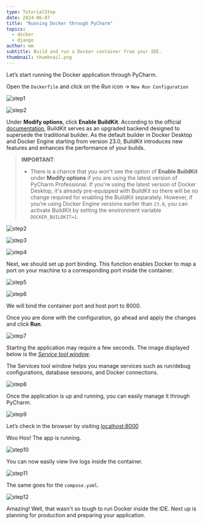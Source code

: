 ```yaml
---
type: TutorialStep
date: 2024-06-07
title: "Running Docker through PyCharm"
topics:
  - docker
  - django
author: mm
subtitle: Build and run a Docker container from your IDE.
thumbnail: thumbnail.png
---
```


Let’s start running the Docker application through PyCharm.

Open the `Dockerfile` and click on the _Run_ icon → `New Run Configuration`

![step1](./images/9.png)

![step2](./images/10.png)

Under **Modify options**, click **Enable BuildKit**. According to the official [documentation](https://docs.docker.com/build/buildkit/), BuildKit serves as an upgraded backend designed to supersede the traditional builder. As the default builder in Docker Desktop and Docker Engine starting from version 23.0, BuildKit introduces new features and enhances the performance of your builds.

> **IMPORTANT**:
>
> - There is a chance that you won't see the option of **Enable BuildKit** under **Modify options** if you are using the latest version of PyCharm Professional. If you're using the latest version of Docker Desktop, it's already pre-equipped with BuildKit so there will be no change required for enabling the BuildKit separately. However, if you’re using Docker Engine versions earlier than `23.0`, you can activate BuildKit by setting the environment variable `DOCKER_BUILDKIT=1`.

![step2](./images/11.png)

![step3](./images/12.png)

![step4](./images/13.png)

Next, we should set up port binding. This function enables Docker to map a port on your machine to a corresponding port inside the container.

![step5](./images/14.png)

![step6](./images/15.png)

We will bind the container port and host port to 8000.

Once you are done with the configuration, go ahead and apply the changes and click **Run**.

![step7](./images/16.png)

Starting the application may require a few seconds. The image displayed below is the _[Service tool window](https://www.jetbrains.com/help/pycharm/services-tool-window.html)_.

The Services tool window helps you manage services such as run/debug configurations, database sessions, and Docker connections.

![step8](./images/17.png)

Once the application is up and running, you can easily manage it through PyCharm.

![step9](./images/18.png)

Let’s check in the browser by visiting [localhost:8000](http://localhost:8000)

Woo Hoo! The app is running.

![step10](./images/19.png)

You can now easily view live logs inside the container.

![step11](./images/20.png)

The same goes for the `compose.yaml`.

![step12](./images/21.png)

Amazing! Well, that wasn't so tough to run Docker inside the IDE. Next up is planning for production and preparing your application.
